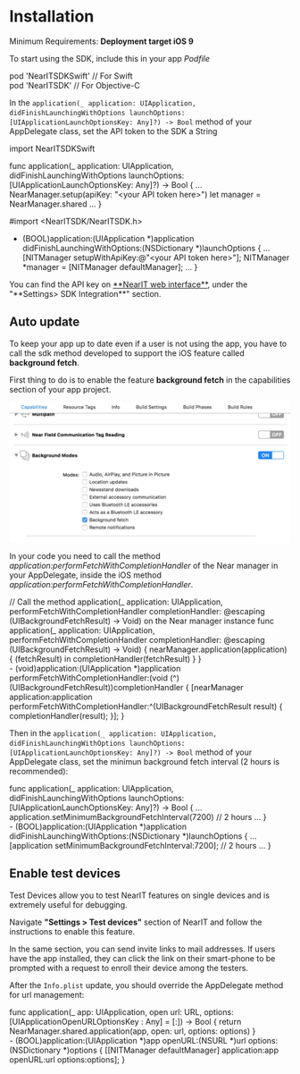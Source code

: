 # Installation #

Minimum Requirements: **Deployment target iOS 9**

To start using the SDK, include this in your app *Podfile*

<div class="code-swift">
pod 'NearITSDKSwift' // For Swift
</div>
<div class="code-objc">
pod 'NearITSDK' // For Objective-C
</div>
 
In the `application(_ application: UIApplication, didFinishLaunchingWithOptions launchOptions: [UIApplicationLaunchOptionsKey: Any]?) -> Bool` method of your AppDelegate class, set the API token to the SDK a String


<div class="code-swift">
import NearITSDKSwift

func application(_ application: UIApplication, didFinishLaunchingWithOptions launchOptions: [UIApplicationLaunchOptionsKey: Any]?) -> Bool {
	...
    NearManager.setup(apiKey: "&lt;your API token here&gt;")
	let manager = NearManager.shared
	...
}
</div>
<div class="code-objc">
#import &lt;NearITSDK/NearITSDK.h&gt;

- (BOOL)application:(UIApplication *)application didFinishLaunchingWithOptions:(NSDictionary *)launchOptions {
    ...
    [NITManager setupWithApiKey:@"&lt;your API token here&gt;"];
    NITManager *manager = [NITManager defaultManager];
    ...
}
</div>
You can find the API key on <a href="https://go.nearit.com/" target="_blank">**NearIT web interface**</a>, under the "**Settings> SDK Integration**" section.
<br>

## Auto update
To keep your app up to date even if a user is not using the app, you have to call the sdk method developed to support the iOS feature called **background fetch**.

First thing to do is to enable the feature **background fetch** in the capabilities section of your app project.

![capabilities](images/backgroundfetch_capabilities.png "")

In your code you need to call the method *application:performFetchWithCompletionHandler* of the Near manager in your AppDelegate, inside the iOS method *application:performFetchWithCompletionHandler*.

<div class="code-swift">
// Call the method application(_ application: UIApplication, performFetchWithCompletionHandler completionHandler: @escaping (UIBackgroundFetchResult) -> Void) on the Near manager instance
func application(_ application: UIApplication, performFetchWithCompletionHandler completionHandler: @escaping (UIBackgroundFetchResult) -> Void) {
    nearManager.application(application) { (fetchResult) in
        completionHandler(fetchResult)
    }
}
</div>
<div class="code-objc">
- (void)application:(UIApplication *)application performFetchWithCompletionHandler:(void (^)(UIBackgroundFetchResult))completionHandler {
    [nearManager application:application performFetchWithCompletionHandler:^(UIBackgroundFetchResult result) {
        completionHandler(result);
    }];
}
</div>

Then in the `application(_ application: UIApplication, didFinishLaunchingWithOptions launchOptions: [UIApplicationLaunchOptionsKey: Any]?) -> Bool` method of your AppDelegate class, set the minimun background fetch interval (2 hours is recommended):

<div class="code-swift">
func application(_ application: UIApplication, didFinishLaunchingWithOptions launchOptions: [UIApplicationLaunchOptionsKey: Any]?) -> Bool {
    ...
    application.setMinimumBackgroundFetchInterval(7200) // 2 hours
    ...
}
</div>
<div class="code-objc">
- (BOOL)application:(UIApplication *)application didFinishLaunchingWithOptions:(NSDictionary *)launchOptions {
    ...
    [application setMinimumBackgroundFetchInterval:7200]; // 2 hours
    ...
}
</div>

## Enable test devices
Test Devices allow you to test NearIT features on single devices and is extremely useful for debugging.

Navigate **"Settings > Test devices"** section of NearIT and follow the instructions to enable this feature.

In the same section, you can send invite links to mail addresses. If users have the app installed, they can click the link on their smart-phone to be prompted with a request to enroll their device among the testers.

After the `Info.plist` update, you should override the AppDelegate method for url management:
<div class="code-swift">
func application(_ app: UIApplication, open url: URL, options: [UIApplicationOpenURLOptionsKey : Any] = [:]) -> Bool {
    return NearManager.shared.application(app, open: url, options: options)
}
</div>
<div class="code-objc">
- (BOOL)application:(UIApplication *)app openURL:(NSURL *)url options:(NSDictionary<UIApplicationOpenURLOptionsKey,id> *)options {
    [[NITManager defaultManager] application:app openURL:url options:options];
}
</div>
